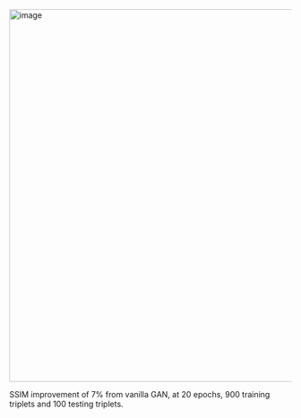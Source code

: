 <img width="1635" height="666" alt="image" src="https://github.com/user-attachments/assets/4bc283e9-cf0e-4d47-a141-dc27f63b3e03" />

SSIM improvement of 7% from vanilla GAN, at 20 epochs, 900 training triplets and 100 testing triplets.
